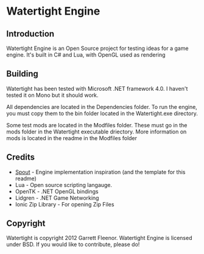 Watertight Engine
==========
Introduction
------------
Watertight Engine is an Open Source project for testing ideas for a game engine.  It's built in 
C# and Lua, with OpenGL used as rendering

Building
--------
Watertight has been tested with Microsoft .NET framework 4.0.  I haven't tested it on Mono
but it should work.

All dependencies are located in the Dependencies folder.  To run the engine, you must copy them
to the bin folder located in the Watertight.exe directory.  

Some test mods are located in the Modfiles folder.  These must go in the mods folder in the Watertight 
executable driectory.  More information on mods is located in the readme in the Modfiles folder




Credits
-------
 * [Spout](http://www.spout.org) - Engine implementation inspiration (and the template for this readme)
 * Lua - Open source scripting langauge.  
 * OpenTK - .NET OpenGL bindings
 * Lidgren - .NET Game Networking
 * Ionic Zip Library - For opening Zip Files
 
Copyright
---------
Watertight is copyright 2012 Garrett Fleenor.
Watertight Engine is licensed under BSD.  If you would like to contribute, please do!
